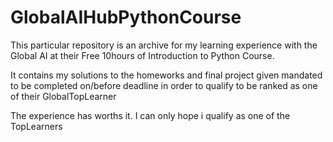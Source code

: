 # GlobalAIHubPythonCourse
This particular repository is an archive for my learning experience with the Global AI at their Free 10hours of Introduction to Python Course.

It contains my solutions to the homeworks and final project given mandated to be completed on/before deadline in order to qualify to be ranked as one of their GlobalTopLearner

The experience has worths it. I can only hope i qualify as one of the TopLearners
